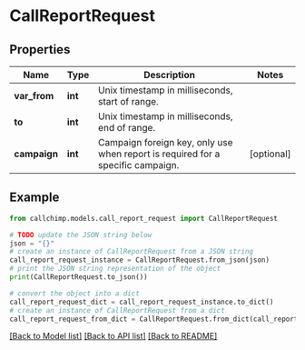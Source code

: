 # CallReportRequest


## Properties

Name | Type | Description | Notes
------------ | ------------- | ------------- | -------------
**var_from** | **int** | Unix timestamp in milliseconds, start of range. | 
**to** | **int** | Unix timestamp in milliseconds, end of range. | 
**campaign** | **int** | Campaign foreign key, only use when report is required for a specific campaign. | [optional] 

## Example

```python
from callchimp.models.call_report_request import CallReportRequest

# TODO update the JSON string below
json = "{}"
# create an instance of CallReportRequest from a JSON string
call_report_request_instance = CallReportRequest.from_json(json)
# print the JSON string representation of the object
print(CallReportRequest.to_json())

# convert the object into a dict
call_report_request_dict = call_report_request_instance.to_dict()
# create an instance of CallReportRequest from a dict
call_report_request_from_dict = CallReportRequest.from_dict(call_report_request_dict)
```
[[Back to Model list]](../README.md#documentation-for-models) [[Back to API list]](../README.md#documentation-for-api-endpoints) [[Back to README]](../README.md)


